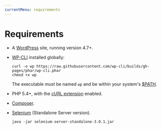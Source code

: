 ```yaml
---
currentMenu: requirements
---
```


# Requirements

* A [WordPress](https://wordpress.org/) site, running version 4.7+.
* [WP-CLI](http://wp-cli.org/) installed globally:
  ```Shell
  curl -o wp https://raw.githubusercontent.com/wp-cli/builds/gh-pages/phar/wp-cli.phar
  chmod +x wp
  ```
  The executable *must* be named `wp` and be within your system's [$PATH](https://en.wikipedia.org/wiki/PATH_(variable)).

* PHP 5.4+, with the [cURL extension](https://curl.haxx.se/libcurl/php/install.html) enabled.
* [Composer](https://getcomposer.org/).
* [Selenium](http://docs.seleniumhq.org/download/) (Standalone Server version).
  ```Shell
  java -jar selenium-server-standalone-3.0.1.jar
  ```
